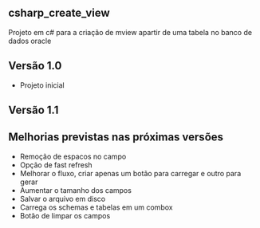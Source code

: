 ## csharp_create_view
Projeto em c# para a criação de mview apartir de uma tabela no banco de dados oracle

## Versão 1.0
 - Projeto inicial


## Versão 1.1



## Melhorias previstas nas  próximas versões
 - Remoção de espacos no campo
 - Opção de fast refresh
 - Melhorar o fluxo, criar apenas um botão para carregar e outro para gerar
 - Aumentar o tamanho dos campos
 - Salvar o arquivo em disco
 - Carrega os schemas e tabelas em um combox
 - Botão de limpar os campos
